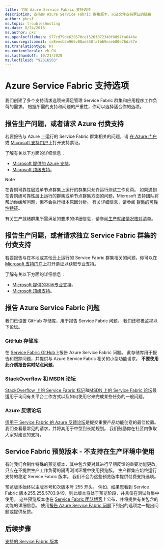 ```yaml
---
title: 了解 Azure Service Fabric 支持选项
description: 支持的 Azure Service Fabric 群集版本，以及文件支持票证的链接
author: pkcsf
ms.topic: troubleshooting
ms.date: 8/24/2018
ms.author: pkc
ms.openlocfilehash: 977cd79de629670cef526f072340f8897fa6446e
ms.sourcegitcommit: ce8eecb3e966c08ae368fafb69eaeb00e76da57e
ms.translationtype: MT
ms.contentlocale: zh-CN
ms.lasthandoff: 10/21/2020
ms.locfileid: "92316503"
---
```

# <a name="azure-service-fabric-support-options"></a>Azure Service Fabric 支持选项

我们创建了多个支持请求选项来满足管理 Service Fabric 群集和应用程序工作负荷的需求。 根据所需的支持和问题的严重性，你可以选择适合你的选项。

## <a name="report-production-issues-or-request-paid-support-for-azure"></a>报告生产问题，或者请求 Azure 付费支持

若要报告与 Azure 上运行的 Service Fabric 群集相关的问题，请 [在 Azure 门户](https://ms.portal.azure.com/#blade/Microsoft_Azure_Support/HelpAndSupportBlade/overview) 或 [Microsoft 支持门户](https://support.microsoft.com/oas/default.aspx?prid=16146)上打开支持票证。

了解有关以下方面的详细信息：
 
- [Microsoft 提供的 Azure 支持](https://azure.microsoft.com/support/plans/?b=16.44)。
- [Microsoft 顶级支持](https://support.microsoft.com/en-us/premier)。

> [!Note]
> 在青铜可靠性层或单节点群集上运行的群集只允许运行测试工作负荷。 如果遇到在青铜级可靠性层上运行的群集或单节点群集方面的问题，Microsoft 支持团队将帮助你缓解问题，但不会执行根本原因分析。 有关详细信息，请参阅 [群集的可靠性特征](./service-fabric-cluster-capacity.md#reliability-characteristics-of-the-cluster)。
>
> 有关生产就绪群集所需满足的要求的详细信息，请参阅[生产就绪情况核对清单](./service-fabric-production-readiness-checklist.md)。

<a id="getlivesitesupportonprem"></a>

## <a name="report-production-issues-or-request-paid-support-for-standalone-service-fabric-clusters"></a>报告生产问题，或者请求独立 Service Fabric 群集的付费支持

若要报告与在本地或其他云上运行的 Service Fabric 群集相关的问题，你可以在 [Microsoft 支持门户](https://portal.azure.com/#blade/Microsoft_Azure_Support/HelpAndSupportBlade/overview)上打开票证以获取专业支持。

了解有关以下方面的详细信息：

- [Microsoft 提供的本地专业支持](https://support.microsoft.com/en-us/gp/offerprophone?wa=wsignin1.0)。
- [Microsoft 顶级支持](https://support.microsoft.com/en-us/premier)。

## <a name="report-azure-service-fabric-issues"></a>报告 Azure Service Fabric 问题

我们已设置 GitHub 存储库，用于报告 Service Fabric 问题。  我们还积极监视以下论坛。

### <a name="github-repo"></a>GitHub 存储库 

在 [Service Fabric GitHub](https://github.com/microsoft/service-fabric/issues)上报告 Azure Service Fabric 问题。 此存储库用于报告和跟踪问题，并提供与 Azure Service Fabric 相关的小型功能请求。 **不要使用此介质报告实时站点问题**。

### <a name="stackoverflow-and-msdn-forums"></a>StackOverflow 和 MSDN 论坛

[StackOverflow 上的 Service Fabric 标记][stackoverflow]和[MSDN 上的 Service Fabric 论坛][msdn-forum]最适用于询问有关平台工作方式以及如何使用它来完成某些任务的一般问题。

### <a name="azure-feedback-forum"></a>Azure 反馈论坛

[适用于 Service Fabric 的 Azure 反馈论坛][uservoice-forum]是提交重要产品功能创意的最佳位置。 我们查看最常见的请求，并将其用于中型到长期规划。 我们鼓励你在社区内争取大家对建议的支持。

## <a name="service-fabric-preview-versions---unsupported-for-production-use"></a>Service Fabric 预览版本 - 不支持在生产环境中使用

有时我们会制作特殊的预览版本，其中包含要对其进行早期反馈的重要功能更改。 只应在不提供生产工作负荷的隔离测试环境中使用预览版。 生产群集应始终运行支持的稳定 Service Fabric 版本。 我们不会为这些预览版本提供付费支持选项。

预览版本始终以主版本号和次版本号 255 开头。 例如，如果您看到 Service Fabric 版本255.255.5703.949，则此版本将处于预览阶段，并且仅在测试群集中使用。 这些预览版本也在 [Service Fabric 团队博客](https://techcommunity.microsoft.com/t5/azure-service-fabric/bg-p/Service-Fabric)上公布，并将提供有关包含的功能的详细信息。 使用[报告 Azure Service Fabric 问题](#report-azure-service-fabric-issues)下列出的选项之一提出问题或提供反馈。

## <a name="next-steps"></a>后续步骤

[支持的 Service Fabric 版本](service-fabric-versions.md)

<!--references-->
[Microsoft Q&A question page]: /answers/topics/azure-service-fabric.html
[stackoverflow]: https://stackoverflow.com/questions/tagged/azure-service-fabric
[uservoice-forum]: https://feedback.azure.com/forums/293901-service-fabric
[acom-docs]: ./index.yml
[sample-repos]: /samples/browse/?products=azure
[msdn-forum]: https://social.msdn.microsoft.com/forums/azure/en-US/home?category=windowsazureplatform